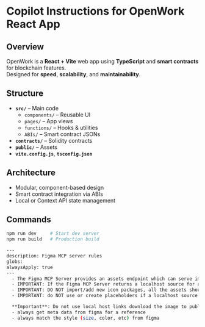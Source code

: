 # Copilot Instructions for OpenWork React App

## Overview
OpenWork is a **React + Vite** web app using **TypeScript** and **smart contracts** for blockchain features.  
Designed for **speed**, **scalability**, and **maintainability**.

## Structure
- **`src/`** – Main code  
  - `components/` – Reusable UI  
  - `pages/` – App views  
  - `functions/` – Hooks & utilities  
  - `ABIs/` – Smart contract JSONs  
- **`contracts/`** – Solidity contracts  
- **`public/`** – Assets  
- **`vite.config.js`**, **`tsconfig.json`**

## Architecture
- Modular, component-based design  
- Smart contract integration via ABIs  
- Local or Context API state management  

## Commands
```bash
npm run dev     # Start dev server
npm run build   # Production build

---
description: Figma MCP server rules
globs:
alwaysApply: true
---
  - The Figma MCP Server provides an assets endpoint which can serve image and SVG assets
  - IMPORTANT: If the Figma MCP Server returns a localhost source for an image or an SVG, use that image or SVG source directly
  - IMPORTANT: DO NOT import/add new icon packages, all the assets should be in the Figma payload
  - IMPORTANT: do NOT use or create placeholders if a localhost source is provided

  **Important**: Do not use local host links download the image to public/ and reference them locally.
  - always get meta data from figma for a reference 
  - always match the style (size, color, etc) from figma